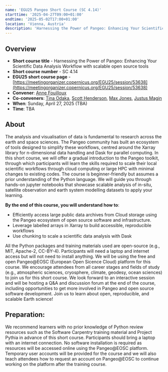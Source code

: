```yaml
---
name: 'EGU25 Pangeo Short Course (SC 4.14)'
starttime: '2025-04-27T09:00+01:00'
endtime: '2025-05-02T17:00+01:00'
location: 'Vienna, Austria'
description: 'Harnessing the Power of Pangeo: Enhancing Your Scientific Data Analysis Workflow with scalable open source tools.'
---
```

## Overview
- **Short course title** - Harnessing the Power of Pangeo: Enhancing Your Scientific Data Analysis Workflow with scalable open source tools
- **Short course number** - SC 4.14
- **EGU25 short course page** - [https://meetingorganizer.copernicus.org/EGU25/session/53638](https://meetingorganizer.copernicus.org/EGU25/session/53638)
- **Convener**: [Anne Fouilloux](https://discourse.pangeo.io/u/annefou)
- **Co-conveners**:  [Tina Odaka](https://discourse.pangeo.io/u/tinaok), [Scott Henderson](https://discourse.pangeo.io/u/scottyhq), [Max Jones](https://discourse.pangeo.io/u/maxrjones), [Justus Magin](https://discourse.pangeo.io/u/keewis)
- **When**: Sunday, April 27, 2025 (TBA)
- **Time**: TBA

## About
The analysis and visualisation of data is fundamental to research across the earth and space sciences. The Pangeo community has built an ecosystem of tools designed to simplify these workflows, centred around the Xarray library for n-dimensional data handling and Dask for parallel computing. In this short course, we will offer a gradual introduction to the Pangeo toolkit, through which participants will learn the skills required to scale their local scientific workflows through cloud computing or large HPC with minimal changes to existing codes.
The course is beginner-friendly but assumes a prior understanding of the Python language. We will guide you through hands-on jupyter notebooks that showcase scalable analysis of in-situ, satellite observation and earth system modelling datasets to apply your learning. 

**By the end of this course, you will understand how to**:
- Efficiently access large public data archives from Cloud storage using the Pangeo ecosystem of open source software and infrastructure.
- Leverage labelled arrays in Xarray to build accessible, reproducible workflows
- Use chunking to scale a scientific data analysis with Dask

All the Python packages and training materials used are open-source (e.g., MIT, Apache-2, CC-BY-4). Participants will need a laptop and internet access but will not need to install anything. We will be using the free and open Pangeo@EOSC (European Open Sicence Cloud) platform for this course. We encourage attendees from all career stages and fields of study (e.g., atmospheric sciences, cryosphere, climate, geodesy, ocean sciences) to join us for this short course. We look forward to an interactive session and will be hosting a Q&A and discussion forum at the end of the course, including opportunities to get more involved in Pangeo and open source software development. Join us to learn about open, reproducible, and scalable Earth science!

## Preparation: 
We recommend learners with no prior knowledge of Python review resources such as the Software Carpentry training material and Project Pythia in advance of this short course. Participants should bring a laptop with an internet connection. No software installation is required as resources will be accessed online using the Pangeo@EOSC platform. Temporary user accounts will be provided for the course and we will also teach attendees how to request an account on Pangeo@EOSC to continue working on the platform after the training course.